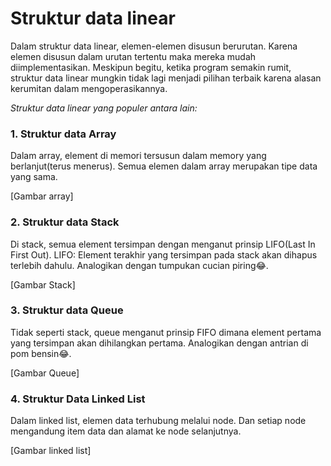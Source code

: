 # Struktur data linear
Dalam struktur data linear, elemen-elemen disusun berurutan. Karena elemen disusun dalam urutan tertentu maka mereka mudah diimplementasikan.
Meskipun begitu, ketika program semakin rumit, struktur data linear mungkin tidak lagi menjadi pilihan terbaik karena alasan kerumitan dalam mengoperasikannya.

*Struktur data linear yang populer antara lain:*
### 1. Struktur data Array
Dalam array, element di memori tersusun dalam memory yang berlanjut(terus menerus). Semua elemen dalam array merupakan tipe data yang sama.

[Gambar array]

### 2. Struktur data Stack
Di stack, semua element tersimpan dengan menganut prinsip LIFO(Last In First Out). 
LIFO: Element terakhir yang tersimpan pada stack akan dihapus terlebih dahulu. 
Analogikan dengan tumpukan cucian piring😂.

[Gambar Stack]

### 3. Struktur data Queue
Tidak seperti stack, queue menganut prinsip FIFO dimana element pertama yang tersimpan akan dihilangkan pertama. 
Analogikan dengan antrian di pom bensin😂.

[Gambar Queue]

### 4. Struktur Data Linked List
Dalam linked list, elemen data terhubung melalui node. Dan setiap node mengandung item data dan alamat ke node selanjutnya.

[Gambar linked list]
